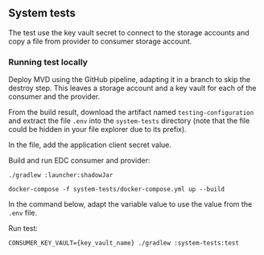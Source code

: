 ## System tests

The test use the key vault secret to connect to the storage accounts and copy a file
from provider to consumer storage account.

### Running test locally

Deploy MVD using the GitHub pipeline, adapting it in a branch to skip the destroy step.
This leaves a storage account and a key vault for each of the consumer and the provider.

From the build result, download the artifact named `testing-configuration` and extract the file `.env` into
the `system-tests` directory (note that the file could be hidden in your file explorer due to its prefix).

In the file, add the application client secret value.

Build and run EDC consumer and provider:

```
./gradlew :launcher:shadowJar

docker-compose -f system-tests/docker-compose.yml up --build
```

In the command below, adapt the variable value to use the value from the `.env` file.

Run test:
```
CONSUMER_KEY_VAULT={key_vault_name} ./gradlew :system-tests:test
```
